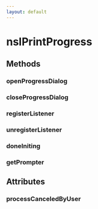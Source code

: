 ```yaml
---
layout: default
---
```


# nsIPrintProgress #

## Methods ##

### openProgressDialog ###

### closeProgressDialog ###

### registerListener ###

### unregisterListener ###

### doneIniting ###

### getPrompter ###

## Attributes ##

### processCanceledByUser ###
